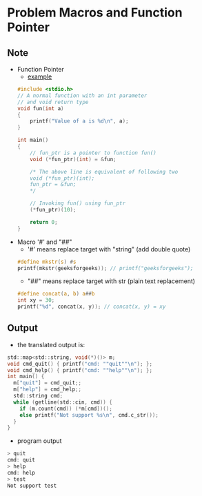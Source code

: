 Problem Macros and Function Pointer
===

Note
---
- Function Pointer
    - [example](https://www.geeksforgeeks.org/function-pointer-in-c/)
    ```c
    #include <stdio.h>
    // A normal function with an int parameter
    // and void return type
    void fun(int a)
    {
    	printf("Value of a is %d\n", a);
    }

    int main()
    {
    	// fun_ptr is a pointer to function fun()
    	void (*fun_ptr)(int) = &fun;

    	/* The above line is equivalent of following two
    	void (*fun_ptr)(int);
    	fun_ptr = &fun;
    	*/

    	// Invoking fun() using fun_ptr
    	(*fun_ptr)(10);

    	return 0;
    }

    ```
- Macro '#' and "##"
    - '#' means replace target with "string" (add double quote)
    ```c
    #define mkstr(s) #s
    printf(mkstr(geeksforgeeks)); // printf("geeksforgeeks");
    ```
    - "##" means replace target with str (plain text replacement)
    ```c
    #define concat(a, b) a##b
    int xy = 30;
    printf("%d", concat(x, y)); // concat(x, y) = xy
    ```
Output
---
- the translated output is:
```c
std::map<std::string, void(*)()> m;
void cmd_quit() { printf("cmd: ""quit""\n"); };
void cmd_help() { printf("cmd: ""help""\n"); };
int main() {
  m["quit"] = cmd_quit;;
  m["help"] = cmd_help;;
  std::string cmd;
  while (getline(std::cin, cmd)) {
    if (m.count(cmd)) (*m[cmd])();
    else printf("Not support %s\n", cmd.c_str());
  }
}
```
- program output
```c
> quit
cmd: quit
> help
cmd: help
> test
Not support test
```